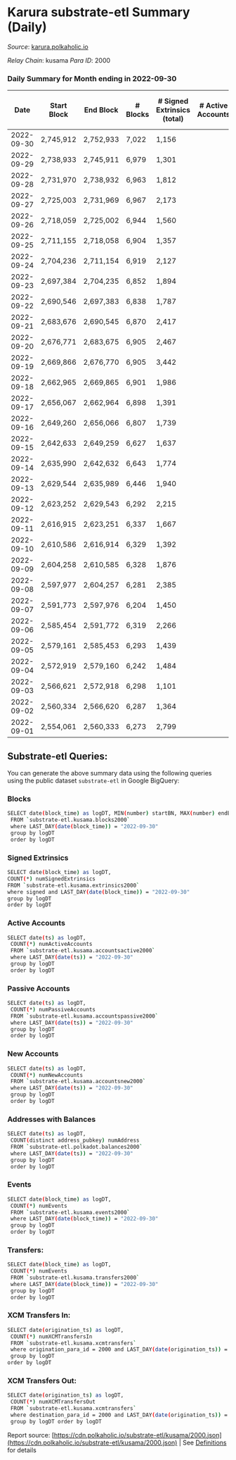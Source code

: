 # Karura substrate-etl Summary (Daily)

_Source_: [karura.polkaholic.io](https://karura.polkaholic.io)

*Relay Chain*: kusama
*Para ID*: 2000



### Daily Summary for Month ending in 2022-09-30


| Date | Start Block | End Block | # Blocks | # Signed Extrinsics (total) | # Active Accounts | # Passive | # New | # Addresses with Balances | # Events | # Transfers | # XCM Transfers In | # XCM Transfers Out | Issues | 
| ---- | ----------- | --------- | -------- | --------------------------- | ----------------- | --------- | ----- | ------------------------- | -------- | ----------- | ------------------ | ------------------- | ------ |
| 2022-09-30 | 2,745,912 | 2,752,933 | 7,022 | 1,156 |  |  |  | 92,017 | 72,812 | 5,383 ($175,476.74) | 56 ($46,580.43) | 47 ($38,644.66) |  |
| 2022-09-29 | 2,738,933 | 2,745,911 | 6,979 | 1,301 |  |  |  |  | 73,643 | 5,376 ($396,438.02) | 87 ($76,883.45) | 105 ($174,452.45) |  |
| 2022-09-28 | 2,731,970 | 2,738,932 | 6,963 | 1,812 |  |  |  |  | 78,196 | 6,016 ($271,825.00) | 108 ($32,608.94) | 148 ($63,394.88) |  |
| 2022-09-27 | 2,725,003 | 2,731,969 | 6,967 | 2,173 |  |  |  |  | 80,102 | 6,177 ($624,979.67) | 109 ($70,814.92) | 116 ($117,869.00) |  |
| 2022-09-26 | 2,718,059 | 2,725,002 | 6,944 | 1,560 |  |  |  |  | 76,229 | 5,840 ($347,540.16) | 101 ($23,649.47) | 115 ($40,931.27) |  |
| 2022-09-25 | 2,711,155 | 2,718,058 | 6,904 | 1,357 |  |  |  |  | 73,267 | 5,422 ($257,797.87) | 77 ($31,788.11) | 67 ($24,115.68) |  |
| 2022-09-24 | 2,704,236 | 2,711,154 | 6,919 | 2,127 |  |  |  |  | 78,594 | 5,760 ($372,785.63) | 93 ($46,044.53) | 73 ($71,863.30) |  |
| 2022-09-23 | 2,697,384 | 2,704,235 | 6,852 | 1,894 |  |  |  |  | 76,503 | 5,675 ($286,361.59) | 100 ($42,356.22) | 116 ($47,654.26) |  |
| 2022-09-22 | 2,690,546 | 2,697,383 | 6,838 | 1,787 |  |  |  |  | 76,404 | 5,827 ($356,666.75) | 99 ($36,110.23) | 125 ($68,257.33) |  |
| 2022-09-21 | 2,683,676 | 2,690,545 | 6,870 | 2,417 |  |  |  |  | 82,981 | 6,856 ($805,030.49) | 148 ($129,520.20) | 162 ($136,576.18) |  |
| 2022-09-20 | 2,676,771 | 2,683,675 | 6,905 | 2,467 |  |  |  |  | 83,526 | 6,896 ($816,853.40) | 117 ($72,275.49) | 147 ($161,388.30) |  |
| 2022-09-19 | 2,669,866 | 2,676,770 | 6,905 | 3,442 |  |  |  | 91,815 | 92,905 | 8,123 ($2,540,882.32) | 155 ($69,455.74) | 177 ($191,524.25) |  |
| 2022-09-18 | 2,662,965 | 2,669,865 | 6,901 | 1,986 |  |  |  | 91,796 | 78,582 | 6,006 ($822,828.55) | 127 ($136,630.04) | 119 ($219,660.15) |  |
| 2022-09-17 | 2,656,067 | 2,662,964 | 6,898 | 1,391 |  |  |  | 91,771 | 73,298 | 5,399 ($591,373.61) | 62 ($93,219.10) | 68 ($110,305.52) |  |
| 2022-09-16 | 2,649,260 | 2,656,066 | 6,807 | 1,739 |  |  |  | 91,761 | 76,592 | 5,981 ($384,173.51) | 143 ($37,363.34) | 123 ($65,697.63) |  |
| 2022-09-15 | 2,642,633 | 2,649,259 | 6,627 | 1,637 |  |  |  | 91,745 | 74,371 | 5,890 ($715,481.28) | 116 ($60,241.06) | 105 ($104,513.22) |  |
| 2022-09-14 | 2,635,990 | 2,642,632 | 6,643 | 1,774 |  |  |  | 91,726 | 75,698 | 6,151 ($626,181.94) | 85 ($25,387.74) | 77 ($106,163.61) |  |
| 2022-09-13 | 2,629,544 | 2,635,989 | 6,446 | 1,940 |  |  |  |  | 74,446 | 5,788 ($672,957.91) | 111 ($68,594.99) | 109 ($57,677.90) |  |
| 2022-09-12 | 2,623,252 | 2,629,543 | 6,292 | 2,215 |  |  |  |  | 75,331 | 6,053 ($1,115,778.63) | 97 ($93,200.76) | 145 ($279,253.88) |  |
| 2022-09-11 | 2,616,915 | 2,623,251 | 6,337 | 1,667 |  |  |  |  | 71,037 | 5,477 ($1,222,232.24) | 87 ($50,211.70) | 93 ($64,119.01) |  |
| 2022-09-10 | 2,610,586 | 2,616,914 | 6,329 | 1,392 |  |  |  |  | 68,439 | 5,052 ($280,409.03) | 85 ($168,059.88) | 96 ($253,216.97) |  |
| 2022-09-09 | 2,604,258 | 2,610,585 | 6,328 | 1,876 |  |  |  |  | 73,694 | 5,938 ($450,171.58) | 86 ($45,450.17) | 131 ($97,489.56) |  |
| 2022-09-08 | 2,597,977 | 2,604,257 | 6,281 | 2,385 |  |  |  | 91,653 | 76,748 | 6,271 ($1,164,663.31) | 93 ($153,463.03) | 140 ($225,875.88) |  |
| 2022-09-07 | 2,591,773 | 2,597,976 | 6,204 | 1,450 |  |  |  | 91,642 | 67,997 | 5,101 ($494,351.89) | 80 ($251,414.68) | 114 ($344,374.51) |  |
| 2022-09-06 | 2,585,454 | 2,591,772 | 6,319 | 2,266 |  |  |  | 91,640 | 76,310 | 6,048 ($833,159.21) | 149 ($184,409.66) | 179 ($284,569.19) |  |
| 2022-09-05 | 2,579,161 | 2,585,453 | 6,293 | 1,439 |  |  |  | 91,625 | 69,595 | 5,422 ($578,985.35) | 80 ($43,228.09) | 102 ($75,305.69) |  |
| 2022-09-04 | 2,572,919 | 2,579,160 | 6,242 | 1,484 |  |  |  | 91,607 | 68,329 | 5,096 ($391,826.07) | 78 ($22,665.60) | 64 ($42,915.12) |  |
| 2022-09-03 | 2,566,621 | 2,572,918 | 6,298 | 1,101 |  |  |  | 91,598 | 65,512 | 4,748 ($485,039.23) | 42 ($29,655.85) | 72 ($65,255.31) |  |
| 2022-09-02 | 2,560,334 | 2,566,620 | 6,287 | 1,364 |  |  |  | 91,579 | 67,999 | 5,095 ($635,155.15) | 70 ($66,521.42) | 88 ($113,140.99) |  |
| 2022-09-01 | 2,554,061 | 2,560,333 | 6,273 | 2,799 |  |  |  | 91,569 | 76,337 | 5,454 ($485,813.01) | 97 ($266,859.89) | 108 ($400,970.96) |  |

## Substrate-etl Queries:
You can generate the above summary data using the following queries using the public dataset `substrate-etl` in Google BigQuery:

### Blocks
```bash
SELECT date(block_time) as logDT, MIN(number) startBN, MAX(number) endBN, COUNT(*) numBlocks 
 FROM `substrate-etl.kusama.blocks2000`  
 where LAST_DAY(date(block_time)) = "2022-09-30" 
 group by logDT 
 order by logDT
```

### Signed Extrinsics
```bash
SELECT date(block_time) as logDT, 
COUNT(*) numSignedExtrinsics 
FROM `substrate-etl.kusama.extrinsics2000`  
where signed and LAST_DAY(date(block_time)) = "2022-09-30" 
group by logDT 
order by logDT
```

### Active Accounts
```bash
SELECT date(ts) as logDT, 
 COUNT(*) numActiveAccounts 
 FROM `substrate-etl.kusama.accountsactive2000` 
 where LAST_DAY(date(ts)) = "2022-09-30" 
 group by logDT 
 order by logDT
```

### Passive Accounts
```bash
SELECT date(ts) as logDT, 
 COUNT(*) numPassiveAccounts 
 FROM `substrate-etl.kusama.accountspassive2000` 
 where LAST_DAY(date(ts)) = "2022-09-30" 
 group by logDT 
 order by logDT
```

### New Accounts
```bash
SELECT date(ts) as logDT, 
 COUNT(*) numNewAccounts 
 FROM `substrate-etl.kusama.accountsnew2000` 
 where LAST_DAY(date(ts)) = "2022-09-30" 
 group by logDT
 order by logDT
```

### Addresses with Balances
```bash
SELECT date(ts) as logDT,
 COUNT(distinct address_pubkey) numAddress 
 FROM `substrate-etl.polkadot.balances2000` 
 where LAST_DAY(date(ts)) = "2022-09-30" 
 group by logDT 
 order by logDT
```

### Events
```bash
SELECT date(block_time) as logDT, 
 COUNT(*) numEvents 
 FROM `substrate-etl.kusama.events2000` 
 where LAST_DAY(date(block_time)) = "2022-09-30" 
 group by logDT 
 order by logDT
```

### Transfers:
```bash
SELECT date(block_time) as logDT, 
 COUNT(*) numEvents 
 FROM `substrate-etl.kusama.transfers2000` 
 where LAST_DAY(date(block_time)) = "2022-09-30" 
 group by logDT 
 order by logDT
```

### XCM Transfers In:
```bash
SELECT date(origination_ts) as logDT, 
 COUNT(*) numXCMTransfersIn 
 FROM `substrate-etl.kusama.xcmtransfers` 
 where origination_para_id = 2000 and LAST_DAY(date(origination_ts)) = "2022-09-30" 
 group by logDT 
order by logDT
```

### XCM Transfers Out:
```bash
SELECT date(origination_ts) as logDT, 
 COUNT(*) numXCMTransfersOut 
 FROM `substrate-etl.kusama.xcmtransfers` 
 where destination_para_id = 2000 and LAST_DAY(date(origination_ts)) = "2022-09-30" 
 group by logDT order by logDT
```


Report source: [https://cdn.polkaholic.io/substrate-etl/kusama/2000.json](https://cdn.polkaholic.io/substrate-etl/kusama/2000.json) | See [Definitions](/DEFINITIONS.md) for details

